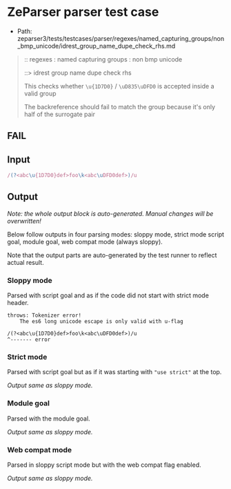 # ZeParser parser test case

- Path: zeparser3/tests/testcases/parser/regexes/named_capturing_groups/non_bmp_unicode/idrest_group_name_dupe_check_rhs.md

> :: regexes : named capturing groups : non bmp unicode
>
> ::> idrest group name dupe check rhs
>
> This checks whether `\u{1D7D0}` / `\uD835\uDFD0` is accepted inside a valid group
>
> The backreference should fail to match the group because it's only half of the surrogate pair

## FAIL

## Input

`````js
/(?<abc\u{1D7D0}def>foo\k<abc\uDFD0def>)/u
`````

## Output

_Note: the whole output block is auto-generated. Manual changes will be overwritten!_

Below follow outputs in four parsing modes: sloppy mode, strict mode script goal, module goal, web compat mode (always sloppy).

Note that the output parts are auto-generated by the test runner to reflect actual result.

### Sloppy mode

Parsed with script goal and as if the code did not start with strict mode header.

`````
throws: Tokenizer error!
    The es6 long unicode escape is only valid with u-flag

/(?<abc\u{1D7D0}def>foo\k<abc\uDFD0def>)/u
^------- error
`````

### Strict mode

Parsed with script goal but as if it was starting with `"use strict"` at the top.

_Output same as sloppy mode._

### Module goal

Parsed with the module goal.

_Output same as sloppy mode._

### Web compat mode

Parsed in sloppy script mode but with the web compat flag enabled.

_Output same as sloppy mode._

